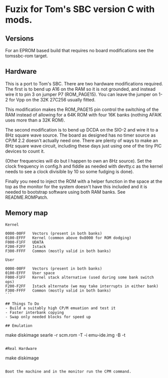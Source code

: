 # Fuzix for Tom's SBC version C with mods.
## Versions

For an EPROM based build that requires no board modifications see
the tomssbc-rom target.

## Hardware

This is a port to Tom's SBC. There are two hardware modifications required.
The first is to bend up A16 on the RAM so it is not grounded, and instead
wire it to pin 3 on jumper P7 (ROM_PAGE15). You can leave the jumper on 1-2
for Vpp on the 32K 27C256 usually fitted.

This modification makes the ROM_PAGE15 pin control the switching of the RAM
instead of allowing for a 64K ROM with four 16K banks (nothing AFAIK uses
more than a 32K ROM).

The second modification is to bend up DCDA on the SIO-2 and wire it to a
8Hz square wave source. The board as designed has no timer source as CP/M
2.2 doesn't actually need one. There are plenty of ways to make an 8Hz
square wave circuit, including these days just using one of the tiny PIC
devices to count it.

(Other frequencies will do but I happen to own an 8Hz source). Set the
clock frequency in config.h and fiddle as needed with devtty.c as the
kernel needs to see a clock divisible by 10 so some fudging is done).

Finally you need to inject the ROM with a helper function in the space at
the top as the monitor for the system doesn't have this included and it
is needed to bootstrap software using both RAM banks. See README.ROMPatch.

## Memory map

````
Kernel

0000-00FF	Vectors (present in both banks)
0100-EFFF	Kernel (common above 0x8000 for ROM dodging)
F000-F1FF	UDATA
F200-F2FF	Istack
F300-FFFF	Common (mostly valid in both banks)

User

0000-00FF	Vectors (present in both banks)
0100-EFFF	User space
F000-F1FF	Kernel stack alternative (used during some bank switch ops)
F200-F2FF	Istack alternate (we may take interrupts in either bank)
F300-FFFF	Common (mostly valid in both banks)
```

## Things To Do
- Build a suitably high CP/M emuation and test it
- Faster interbank copying
- Swap only needed blocks for speed up

## Emulation

````
make diskimage
searle -r scm.rom -T -i emu-ide.img -B -t
````

#Real Hardware

````
make diskimage
````

Boot the machine and in the monitor run the CPM command.
